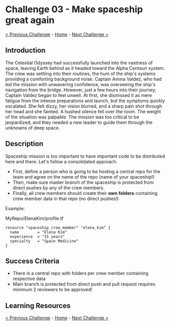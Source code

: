 # Challenge 03 - Make spaceship great again

[< Previous Challenge](Challenge-02.md) - [Home](../README.md) - [Next Challenge >](Challenge-04.md)

## Introduction

The Celestial Odyssey had successfully launched into the vastness of space, leaving Earth behind as it headed toward the Alpha Centauri system. The crew was settling into their routines, the hum of the ship's systems providing a comforting background noise. Captain Amina Valdez, who had led the mission with unwavering confidence, was overseeing the ship's navigation from the bridge. However, just a few hours into their journey, Captain Valdez began to feel unwell. At first, she dismissed it as mere fatigue from the intense preparations and launch, but the symptoms quickly escalated. She felt dizzy, her vision blurred, and a sharp pain shot through her head and she fainted. A hushed silence fell over the room. The weight of the situation was palpable. The mission was too critical to be jeopardized, and they needed a new leader to guide them through the unknowns of deep space. 

## Description

Spaceship mission is too important to have important code to be distributed here and there. Let's follow a consolidated approach.

- First, define a person who is going to be hosting a central repo for the team and agree on the name of the repo (name of your spaceship!)
- Then, make sure master branch of the spaceship is protected from direct pushes by any of the crew members.
- Finally, all crew members should create their **own** **folders** containing crew member data in that repo (no direct pushes!)

Example:

MyRepo/ElenaKim/profile.tf

```hcl
resource "spaceship_crew_member" "elena_kim" {
  name        = "Elena Kim"
  experience  = "15 years"
  specialty   = "Space Medicine"
}
```


## Success Criteria

- There is a central repo with folders per crew member containing respective data
- Main branch is protected from direct push and pull request requires minimum 2 reviewers to be approved!

## Learning Resources


[< Previous Challenge](Challenge-02.md) - [Home](../README.md) - [Next Challenge >](Challenge-04.md)

